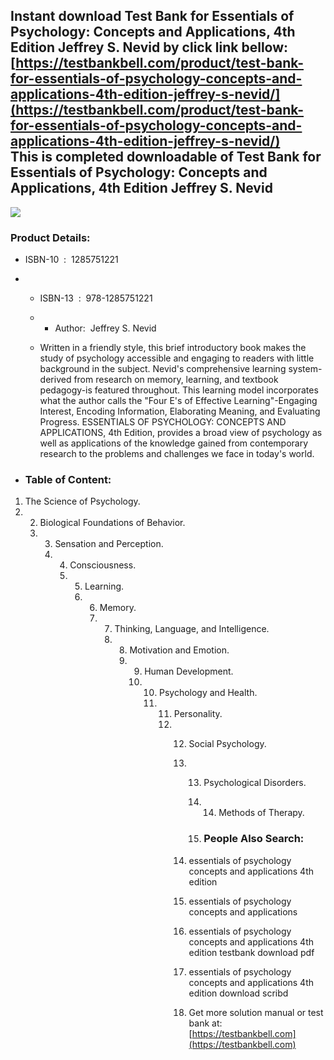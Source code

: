 Instant download **Test Bank for Essentials of Psychology: Concepts and Applications, 4th Edition Jeffrey S. Nevid** by click link bellow:  
[https://testbankbell.com/product/test-bank-for-essentials-of-psychology-concepts-and-applications-4th-edition-jeffrey-s-nevid/](https://testbankbell.com/product/test-bank-for-essentials-of-psychology-concepts-and-applications-4th-edition-jeffrey-s-nevid/)  
This is completed downloadable of Test Bank for Essentials of Psychology: Concepts and Applications, 4th Edition Jeffrey S. Nevid
---------------------------------------------------------------------------------------------------------------------------------


![](https://testbankbell.com/wp-content/uploads/2023/05/9781285751221_TB.jpg)
### Product Details:


* ISBN-10 ‏ : ‎ 1285751221
* * ISBN-13 ‏ : ‎ 978-1285751221
  * * Author:  Jeffrey S. Nevid
   
  * Written in a friendly style, this brief introductory book makes the study of psychology accessible and engaging to readers with little background in the subject. Nevid's comprehensive learning system-derived from research on memory, learning, and textbook pedagogy-is featured throughout. This learning model incorporates what the author calls the "Four E's of Effective Learning"-Engaging Interest, Encoding Information, Elaborating Meaning, and Evaluating Progress. ESSENTIALS OF PSYCHOLOGY: CONCEPTS AND APPLICATIONS, 4th Edition, provides a broad view of psychology as well as applications of the knowledge gained from contemporary research to the problems and challenges we face in today's world.
 
* ### Table of Content:

1. The Science of Psychology.
2.  2. Biological Foundations of Behavior.
    3.  3. Sensation and Perception.
        4.  4. Consciousness.
            5.  5. Learning.
                6.  6. Memory.
                    7.  7. Thinking, Language, and Intelligence.
                        8.  8. Motivation and Emotion.
                            9.  9. Human Development.
                                10.  10. Psychology and Health.
                                     11.  11. Personality.
                                          12.  12. Social Psychology.
                                               13.  13. Psychological Disorders.
                                                    14.  14. Methods of Therapy.
                                                       
                                                    15.  ### People Also Search:
                                                  
                                               14.  essentials of psychology concepts and applications 4th edition
                                             
                                               15.  essentials of psychology concepts and applications
                                             
                                               16.  essentials of psychology concepts and applications 4th edition testbank download pdf
                                             
                                               17.  essentials of psychology concepts and applications 4th edition download scribd
                                               18.   Get more solution manual or test bank at: [https://testbankbell.com](https://testbankbell.com)
